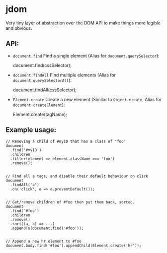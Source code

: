 # jdom
Very tiny layer of abstraction over the DOM API to make things more legible and obvious.

API:
---
- `document.find`
Find a single element (Alias for `document.querySelector`):

    document.find(cssSelector);

- `document.findAll`
Find multiple elements (Alias for `document.querySelectorAll`):

    document.findAll(cssSelector);

- `Element.create`
Create a new element (Similar to `Object.create`, Alias for `document.createElement`):

    Element.create(tagName);



Example usage:
---

    // Removing a child of #myID that has a class of 'foo'
    document
      .find('#myID')
      .children
      .filter(element => element.className === 'foo')
      .remove();


    // Find all a tags, and disable their default behaviour on click
    document
      .findAll('a')
      .on('click', e => e.preventDefault());


    // Get/remove children of #foo then put them back, sorted.
    document
      .find('#foo')
      .children
      .remove()
      .sort((a, b) => ...)
      .appendTo(document.find('#foo'));
    

    // Append a new hr element to #foo
    document.body.find('#foo').appendChild(Element.create('hr'));
    
